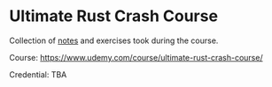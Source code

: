 # Ultimate Rust Crash Course

Collection of [notes](NOTES.md) and exercises took during the course.

Course: <https://www.udemy.com/course/ultimate-rust-crash-course/>

Credential: TBA

